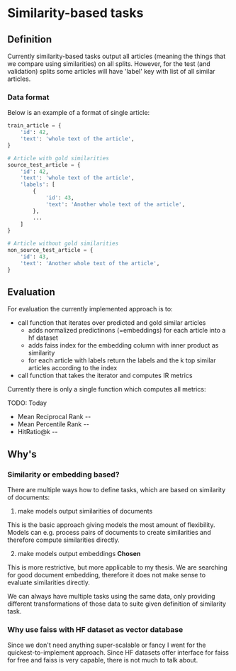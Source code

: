 # Similarity-based tasks

## Definition

Currently similarity-based tasks output all articles (meaning the things that we
compare using similarities) on all splits. However, for the test (and
validation) splits some articles will have 'label' key with list of all similar
articles.

### Data format

Below is an example of a format of single article:

```python
train_article = {
    'id': 42,
    'text': 'whole text of the article',
}

# Article with gold similarities
source_test_article = {
    'id': 42,
    'text': 'whole text of the article',
    'labels': [
        {
            'id': 43,
            'text': 'Another whole text of the article',
        },
        ...
    ]
}

# Article without gold similarities
non_source_test_article = {
    'id': 43,
    'text': 'Another whole text of the article',
}
```

## Evaluation

For evaluation the currently implemented approach is to:

- call function that iterates over predicted and gold similar articles
    - adds normalized predictinons (=embeddings) for each article into a hf dataset
    - adds faiss index for the embedding column with inner product as similarity
    - for each article with labels return the labels and the k top similar
      articles according to the index
- call function that takes the iterator and computes IR metrics

Currently there is only a single function which computes all metrics:

TODO: Today
- Mean Reciprocal Rank --
- Mean Percentile Rank --
- HitRatio@k --

## Why's

### Similarity or embedding based?

There are multiple ways how to define tasks, which are based on similarity of
documents:

1. make models output similarities of documents

This is the basic approach giving models the most amount of flexibility. Models
can e.g. process pairs of documents to create similarities and therefore compute
similarities directly.

2. make models output embeddings **Chosen**

This is more restrictive, but more applicable to my thesis. We are searching for
good document embedding, therefore it does not make sense to evaluate
similarities directly.

We can always have multiple tasks using the same data, only providing different
transformations of those data to suite given definition of similarity task.

### Why use faiss with HF dataset as vector database

Since we don't need anything super-scalable or fancy I went for the
quickest-to-implement approach. Since HF datasets offer interface for faiss for free
and faiss is very capable, there is not much to talk about.
